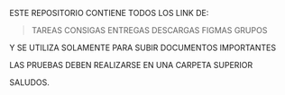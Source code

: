 ESTE REPOSITORIO CONTIENE TODOS LOS LINK DE:

>TAREAS
>CONSIGAS
>ENTREGAS
>DESCARGAS
>FIGMAS
>GRUPOS

Y SE UTILIZA SOLAMENTE PARA SUBIR DOCUMENTOS IMPORTANTES

LAS PRUEBAS DEBEN REALIZARSE EN UNA CARPETA SUPERIOR

SALUDOS.